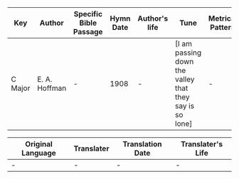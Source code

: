 Key | Author   | Specific Bible Passage     |Hymn Date |Author's life |Tune |Metrical Pattern   |Composer/Source
-- | --------- | ---------------------------|----------|--------------|-----|-------------------|-------------  
C Major |E. A. Hoffman |- |1908 |- |[I am passing down the valley that they say is so lone] |- |Joseph Garrison

Original Language | Translater | Translation Date   | Translater's Life  
----------------- | --------- | --------------------|-------------     
\- |- |- |-
